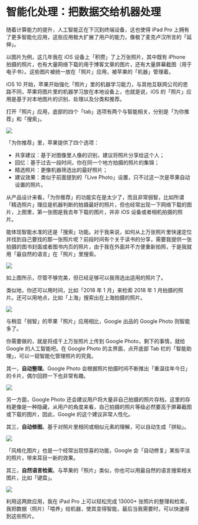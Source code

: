 # 智能化处理：把数据交给机器处理

随着计算能力的提升，人工智能正在下沉到终端设备，这也使得 iPad Pro 上拥有了更多智能化应用，这些应用极大扩展了用户的能力，像极了麦克卢汉所言的「延伸」。

以图片为例，这几年我在 iOS 设备上「积攒」了上万张照片，其中既有 iPhone 拍摄的照片，也有大量网络下载的用于博客文章的图片，还有大量屏幕截图（用于电子书）。这些图片被统一放在「照片」应用，被苹果的「机器」管理着。

iOS 10 开始，苹果开始强化「照片」里的机器学习能力，与其他互联网公司的思路不同，苹果将图片里的机器学习放在本地设备上，也就是说，iOS 的「照片」应用是基于对本地图片的识别、处理以及分类和推荐。

打开「照片」应用，底部的四个「tab」选项有两个与智能相关，分别是「为你推荐」和「搜索」。


![](https://ebookimage.dailyio.cn/2019/04/29/15565223378946.png)



「为你推荐」里，苹果提供了四个选项：

- 共享建议：基于对图像里人像的识别，建议将照片分享给这个人；
- 回忆：基于过去一段时间，你在同一个地方拍摄的照片的集锦；
- 精选照片：更像机器筛选出的最好照片；
- 建议效果：类似于前面提到的「Live Photo」设置，只不过这一次是苹果自动设置的照片。


从产品设计来看，「为你推荐」的功能实在是太少了，而且非常弱智，比如所谓「精选照片」理应是机器判断的拍摄最好的照片，但也经常出现一下网络下载的图片，上图里，第一张图是我去年下载的图片，并非 iOS 设备或者相机拍摄的照片。

能体现智能水准的还是「搜索」功能。对于我来说，如何从上万张照片里快速定位并找到自己要找的那一张照片呢？前段时间有个关于读书的分享，需要我提供一张拍摄的图书封面或者图书内页的照片，由于我在外面并不方便重新拍照，于是我就用「最自然的语言」在「照片」里搜索。


![](https://ebookimage.dailyio.cn/2019/04/29/15565223585869.png)


如上图所示，尽管不够完美，但已经足够可以我筛选出适用的照片了。

类似地，你还可以用时间，比如「2018 年 1 月」来检索 2018 年 1 月拍摄的照片。还可以用地点，比如「上海」搜索出在上海拍摄的照片。


![](https://ebookimage.dailyio.cn/2019/04/29/15565223743865.png)



与稍显「弱智」的苹果「照片」应用相比，Google 出品的 Google Photo 则智能多了。

你需要做的，就是将成千上万张照片上传到 Google Photo，剩下的事情，就给 Google 的人工智能吧。在 Google Photo 的主界面，点开底部 Tab 栏的「智能助理」，可以一窥智能化管理照片的究竟。

其一，**自动整理**。Google Photo 会根据照片拍摄时间不断推出「重温往年今日」的卡片，偶尔回顾一下也非常有趣。



![](https://ebookimage.dailyio.cn/2019/04/29/15565223878345.png)

另一方面，Google Photo 还会建议用户将大量非自己拍摄的照片存档，这里的存档更像是一种隐藏，从用户的角度来看，自己拍摄的照片等级必然要高于屏幕截图或下载的图片，因此，Google 的这个建议非常人性化。



其三，**自动修图**。基于对照片里相同或相似元素的理解，可以自动生成「拼贴」。


![](https://ebookimage.dailyio.cn/2019/04/29/15565224052713.png)


「风格化图片」也是一个经常出现惊喜的功能，Google 会「自动修复」某些平淡的照片，带来耳目一新的效果。


其三，**自然语言检索**。与苹果的「照片」类似，你也可以用最自然的语言搜索相关图片，比如「键盘」。


![](https://ebookimage.dailyio.cn/2019/04/29/15565224255023.png)



利用这两款应用，我在 iPad Pro 上可以轻松完成 13000+ 张照片的整理和检索，我把数据（照片）「喂养」给机器，使其变得智能，最后当我需要时，可以快速得到这些照片。























